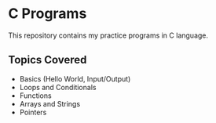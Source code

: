 # C Programs
This repository contains my practice programs in C language.

## Topics Covered
- Basics (Hello World, Input/Output)
- Loops and Conditionals
- Functions
- Arrays and Strings
- Pointers

